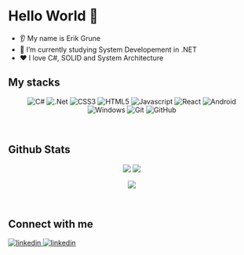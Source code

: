 <div align="left"> 

# Hello World 👋


* 👂 My name is Erik Grune
* :open_book: I’m currently studying System Developement in .NET
* ❤️ I love C#, SOLID and System Architecture
 </div>



## My stacks
<div align="center"> 

![C#](https://img.shields.io/badge/c%23-%23239120.svg?style=for-the-badge&logo=c-sharp&logoColor=white)
![.Net](https://img.shields.io/badge/.NET-5C2D91?style=for-the-badge&logo=.net&logoColor=white)
![CSS3](https://img.shields.io/badge/css3-%231572B6.svg?style=for-the-badge&logo=css3&logoColor=white)
![HTML5](https://img.shields.io/badge/html5-%23E34F26.svg?style=for-the-badge&logo=html5&logoColor=white)
![Javascript](https://img.shields.io/badge/JavaScript-F7DF1E?style=for-the-badge&logo=javascript&logoColor=black)
![React](https://img.shields.io/badge/React-20232A?style=for-the-badge&logo=react&logoColor=61DAFB)
![Android](https://img.shields.io/badge/Android-3DDC84?style=for-the-badge&logo=android&logoColor=white)
![Windows](https://img.shields.io/badge/Windows-0078D6?style=for-the-badge&logo=windows&logoColor=white)
![Git](https://img.shields.io/badge/git-%23F05033.svg?style=for-the-badge&logo=git&logoColor=white)
![GitHub](https://img.shields.io/badge/github-%23121011.svg?style=for-the-badge&logo=github&logoColor=white)
 </div>

<br/>
 
 ## Github Stats
 
 <div align="center"> 
 <a href="https://github.com/Zaai90">
  <img src="https://github-readme-stats.vercel.app/api/top-langs/?username=Zaai90&layout=compact&count_private=true&theme=github_dark&hide_border=true" /></a>
<a href="https://github.com/Zaai90">
  <img src="https://github-readme-stats.vercel.app/api?username=Zaai90&show_icons=true&hide_border=true&count_private=true&theme=github_dark&include_all_commits=true" /></a>
 <p><img align="center" src="http://github-readme-streak-stats.herokuapp.com?user=Zaai90&theme=github-dark-blue&date_format=j%20M%5B%20Y%5D"/></p>
  </div> 
<br/>  


 
## Connect with me

<div align="left"> 
<a href="https://linkedin.com/in/erikgrune" target="_blank">
<img src=https://img.shields.io/badge/linkedin-%230077B5.svg?style=for-the-badge&logo=linkedin&logoColor=white alt=linkedin style="margin-bottom: 10px;" />
</a>  
<a href="https://discord.com/users/436229418260758538">
<img src=	https://img.shields.io/badge/Discord-7289DA?style=for-the-badge&logo=discord&logoColor=white alt=linkedin style="margin-bottom: 10px;" />
</a>
</div>
 
